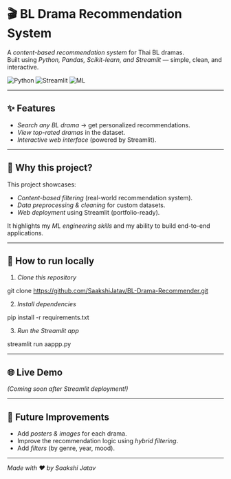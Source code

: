 # 🎬 BL Drama Recommendation System  

A *content-based recommendation system* for Thai BL dramas.  
Built using *Python, Pandas, Scikit-learn, and Streamlit* — simple, clean, and interactive.  

![Python](https://img.shields.io/badge/Made%20with-Python-blue?style=for-the-badge&logo=python)
![Streamlit](https://img.shields.io/badge/Deployed%20with-Streamlit-red?style=for-the-badge&logo=streamlit)
![ML](https://img.shields.io/badge/Project-Machine%20Learning-green?style=for-the-badge)

---

## ✨ Features
- *Search any BL drama* → get personalized recommendations.  
- *View top-rated dramas* in the dataset.  
- *Interactive web interface* (powered by Streamlit).  

---

## 🎯 Why this project?  
This project showcases:  
- *Content-based filtering* (real-world recommendation system).  
- *Data preprocessing & cleaning* for custom datasets.  
- *Web deployment* using Streamlit (portfolio-ready).  

It highlights my *ML engineering skills* and my ability to build end-to-end applications.

---

## 🚀 How to run locally

1. *Clone this repository*

git clone https://github.com/SaakshiJatav/BL-Drama-Recommender.git

2. *Install dependencies*

pip install -r requirements.txt

3. *Run the Streamlit app*

streamlit run aappp.py

---

## 🌐 Live Demo  
*(Coming soon after Streamlit deployment!)*  

---

## 🔮 Future Improvements  
- Add *posters & images* for each drama.  
- Improve the recommendation logic using *hybrid filtering*.  
- Add *filters* (by genre, year, mood).  

---

*Made with ❤ by Saakshi Jatav*
